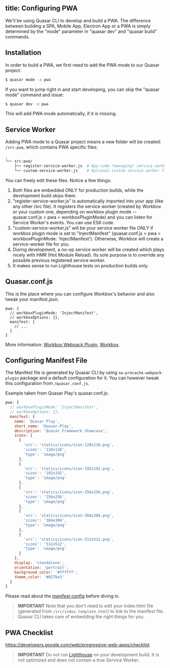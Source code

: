 title: Configuring PWA
---
We'll be using Quasar CLI to develop and build a PWA. The difference between building a SPA, Mobile App, Electron App or a PWA is simply determined by the "mode" parameter in "quasar dev" and "quasar build" commands.

## Installation
In order to build a PWA, we first need to add the PWA mode to our Quasar project:
```bash
$ quasar mode -a pwa
```

If you want to jump right in and start developing, you can skip the "quasar mode" command and issue:
```bash
$ quasar dev -m pwa
```
This will add PWA mode automatically, if it is missing.

## Service Worker
Adding PWA mode to a Quasar project means a new folder will be created: `/src-pwa`, which contains PWA specific files:
```bash
.
└── src-pwa/
    ├── register-service-worker.js  # App-code *managing* service worker
    └── custom-service-worker.js    # Optional custom service worker file
```

You can freely edit these files. Notice a few things:

1. Both files are embedded ONLY for production builds, while the development build skips them.
2. "register-service-worker.js" is automatically imported into your app (like any other /src file). It registers the service worker (created by Workbox or your custom one, depending on workbox plugin mode -- quasar.conf.js > pwa > workboxPluginMode) and you can listen for Service Worker's events. You can use ES6 code.
3. "custom-service-worker.js" will be your service worker file ONLY if workbox plugin mode is set to "InjectManifest" (quasar.conf.js > pwa > workboxPluginMode: 'InjectManifest'). Otherwise, Workbox will create a service-worker file for you.
4. During development, a no-op service worker will be created which plays nicely with HMR (Hot Module Reload). Its sole purpose is to override any possible previous registered service worker.
5. It makes sense to run Lighthouse tests on production builds only.

## Quasar.conf.js
This is the place where you can configure Workbox's behavior and also tweak your manifest.json.

```
pwa: {
  // workboxPluginMode: 'InjectManifest',
  // workboxOptions: {},
  manifest: {
    // ...
  }
}
```

More information: [Workbox Webpack Plugin](https://developers.google.com/web/tools/workbox/modules/workbox-webpack-plugin), [Workbox](https://developers.google.com/web/tools/workbox/).

## Configuring Manifest File
The Manifest file is generated by Quasar CLI by using `sw-precache-webpack-plugin` package and a default configuration for it. You can however tweak this configuration from `/quasar.conf.js`.

Example taken from Quasar Play's quasar.conf.js:
```js
pwa: {
  // workboxPluginMode: 'InjectManifest',
  // workboxOptions: {},
  manifest: {
    name: 'Quasar Play',
    short_name: 'Quasar-Play',
    description: 'Quasar Framework Showcase',
    icons: [
      {
        'src': 'statics/icons/icon-128x128.png',
        'sizes': '128x128',
        'type': 'image/png'
      },
      {
        'src': 'statics/icons/icon-192x192.png',
        'sizes': '192x192',
        'type': 'image/png'
      },
      {
        'src': 'statics/icons/icon-256x256.png',
        'sizes': '256x256',
        'type': 'image/png'
      },
      {
        'src': 'statics/icons/icon-384x384.png',
        'sizes': '384x384',
        'type': 'image/png'
      },
      {
        'src': 'statics/icons/icon-512x512.png',
        'sizes': '512x512',
        'type': 'image/png'
      }
    ],
    display: 'standalone',
    orientation: 'portrait',
    background_color: '#ffffff',
    theme_color: '#027be3'
  }
}
```

Please read about the [manifest config](https://developer.mozilla.org/en-US/docs/Web/Manifest) before diving in.

> **IMPORTANT**
> Note that you don't need to edit your index.html file (generated from `/src/index.template.html`) to link to the manifest file. Quasar CLI takes care of embedding the right things for you.

## PWA Checklist
https://developers.google.com/web/progressive-web-apps/checklist

> **IMPORTANT**
> Do not run [Lighthouse](https://developers.google.com/web/tools/lighthouse/) on your development build. It is not optimized and does not contain a true Service Worker.
